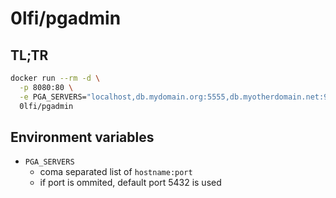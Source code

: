 # 0lfi/pgadmin

## TL;TR

```bash
docker run --rm -d \
  -p 8080:80 \
  -e PGA_SERVERS="localhost,db.mydomain.org:5555,db.myotherdomain.net:9999" \
  0lfi/pgadmin
```

## Environment variables

- `PGA_SERVERS`
  - coma separated list of `hostname:port`
  - if port is ommited, default port 5432 is used
